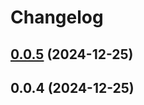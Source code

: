 # Changelog

## [0.0.5](https://github.com/zenoskongfu/blue-vue-ui/compare/0.0.4...v0.0.5) (2024-12-25)



## 0.0.4 (2024-12-25)
